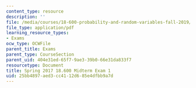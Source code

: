 ```yaml
---
content_type: resource
description: ''
file: /media/courses/18-600-probability-and-random-variables-fall-2019/25bb4897aed3cc4112d685e4dfbb9a7d_MIT18_600F19_mid1_2017.pdf
file_type: application/pdf
learning_resource_types:
- Exams
ocw_type: OCWFile
parent_title: Exams
parent_type: CourseSection
parent_uid: 404e31ed-65f7-9ae3-39b0-66e31da833f7
resourcetype: Document
title: Spring 2017 18.600 Midterm Exam 1
uid: 25bb4897-aed3-cc41-12d6-85e4dfbb9a7d
---
```

